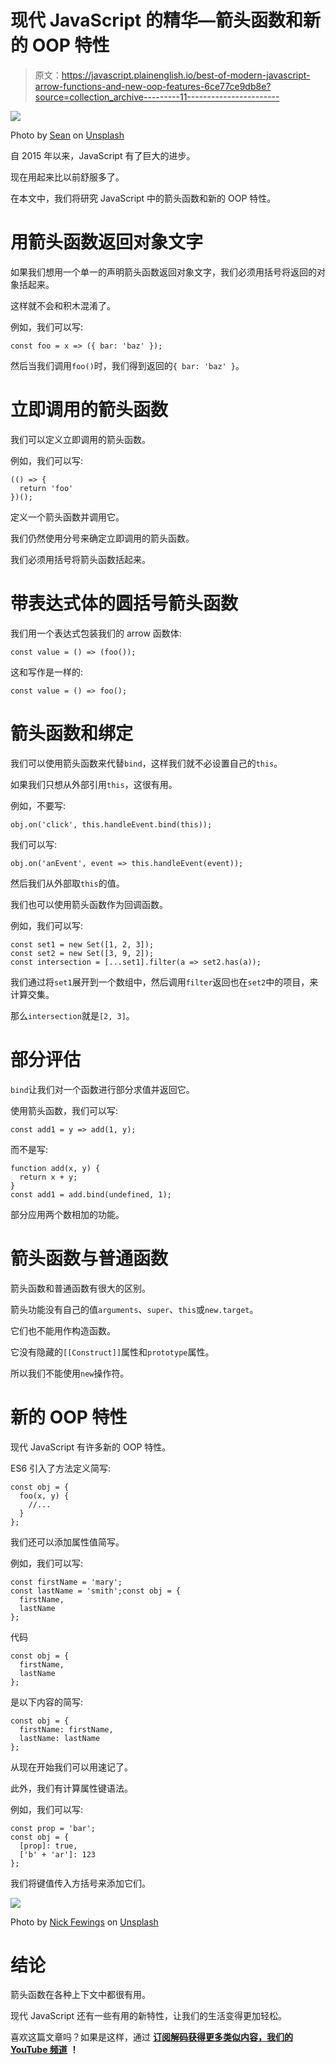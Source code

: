 # 现代 JavaScript 的精华—箭头函数和新的 OOP 特性

> 原文：<https://javascript.plainenglish.io/best-of-modern-javascript-arrow-functions-and-new-oop-features-6ce77ce9db8e?source=collection_archive---------11----------------------->

![](img/deaea591378a7fe2eb9b6c8f0a5763cc.png)

Photo by [Sean](https://unsplash.com/@seaninuk?utm_source=medium&utm_medium=referral) on [Unsplash](https://unsplash.com?utm_source=medium&utm_medium=referral)

自 2015 年以来，JavaScript 有了巨大的进步。

现在用起来比以前舒服多了。

在本文中，我们将研究 JavaScript 中的箭头函数和新的 OOP 特性。

# 用箭头函数返回对象文字

如果我们想用一个单一的声明箭头函数返回对象文字，我们必须用括号将返回的对象括起来。

这样就不会和积木混淆了。

例如，我们可以写:

```
const foo = x => ({ bar: 'baz' });
```

然后当我们调用`foo()`时，我们得到返回的`{ bar: 'baz' }`。

# 立即调用的箭头函数

我们可以定义立即调用的箭头函数。

例如，我们可以写:

```
(() => {
  return 'foo'
})();
```

定义一个箭头函数并调用它。

我们仍然使用分号来确定立即调用的箭头函数。

我们必须用括号将箭头函数括起来。

# 带表达式体的圆括号箭头函数

我们用一个表达式包装我们的 arrow 函数体:

```
const value = () => (foo());
```

这和写作是一样的:

```
const value = () => foo();
```

# 箭头函数和绑定

我们可以使用箭头函数来代替`bind`，这样我们就不必设置自己的`this`。

如果我们只想从外部引用`this`，这很有用。

例如，不要写:

```
obj.on('click', this.handleEvent.bind(this));
```

我们可以写:

```
obj.on('anEvent', event => this.handleEvent(event));
```

然后我们从外部取`this`的值。

我们也可以使用箭头函数作为回调函数。

例如，我们可以写:

```
const set1 = new Set([1, 2, 3]);
const set2 = new Set([3, 9, 2]);
const intersection = [...set1].filter(a => set2.has(a));
```

我们通过将`set1`展开到一个数组中，然后调用`filter`返回也在`set2`中的项目，来计算交集。

那么`intersection`就是`[2, 3]`。

# 部分评估

`bind`让我们对一个函数进行部分求值并返回它。

使用箭头函数，我们可以写:

```
const add1 = y => add(1, y);
```

而不是写:

```
function add(x, y) {
  return x + y;
}
const add1 = add.bind(undefined, 1);
```

部分应用两个数相加的功能。

# 箭头函数与普通函数

箭头函数和普通函数有很大的区别。

箭头功能没有自己的值`arguments`、`super`、`this`或`new.target`。

它们也不能用作构造函数。

它没有隐藏的`[[Construct]]`属性和`prototype`属性。

所以我们不能使用`new`操作符。

# 新的 OOP 特性

现代 JavaScript 有许多新的 OOP 特性。

ES6 引入了方法定义简写:

```
const obj = {
  foo(x, y) {
    //...
  }
};
```

我们还可以添加属性值简写。

例如，我们可以写:

```
const firstName = 'mary';
const lastName = 'smith';const obj = {
  firstName,
  lastName
};
```

代码

```
const obj = {
  firstName,
  lastName
};
```

是以下内容的简写:

```
const obj = {
  firstName: firstName,
  lastName: lastName
};
```

从现在开始我们可以用速记了。

此外，我们有计算属性键语法。

例如，我们可以写:

```
const prop = 'bar';
const obj = {
  [prop]: true,
  ['b' + 'ar']: 123
};
```

我们将键值传入方括号来添加它们。

![](img/5ce18ad7fe75d7f8c96206ebbf11c527.png)

Photo by [Nick Fewings](https://unsplash.com/@jannerboy62?utm_source=medium&utm_medium=referral) on [Unsplash](https://unsplash.com?utm_source=medium&utm_medium=referral)

# 结论

箭头函数在各种上下文中都很有用。

现代 JavaScript 还有一些有用的新特性，让我们的生活变得更加轻松。

喜欢这篇文章吗？如果是这样，通过 [**订阅解码获得更多类似内容，我们的 YouTube 频道**](https://www.youtube.com/channel/UCtipWUghju290NWcn8jhyAw) **！**